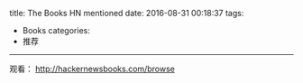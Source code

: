 title: The Books HN mentioned
date: 2016-08-31 00:18:37
tags:
- Books
categories:
- 推荐
---

观看： <http://hackernewsbooks.com/browse>